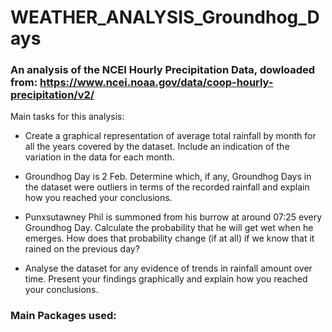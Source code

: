 # WEATHER_ANALYSIS_Groundhog_Days
### An analysis of the NCEI Hourly Precipitation Data, dowloaded from: https://www.ncei.noaa.gov/data/coop-hourly-precipitation/v2/

Main tasks for this analysis:

* Create a graphical representation of average total rainfall by month for all the years covered by the
  dataset. Include an indication of the variation in the data for each month.

* Groundhog Day is 2 Feb. Determine which, if any, Groundhog Days in the dataset were outliers in terms of the
  recorded rainfall and explain how you reached your conclusions.

* Punxsutawney Phil is summoned from his burrow at around 07:25 every Groundhog Day. Calculate the probability
  that he will get wet when he emerges. How does that probability change (if at all) if we know that it rained
  on the previous day?

* Analyse the dataset for any evidence of trends in rainfall amount over time. Present your findings graphically
  and explain how you reached your conclusions.
  
 ### Main Packages used:
 
